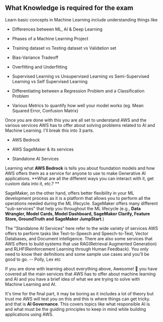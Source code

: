 ## What Knowledge is required for the exam

Learn basic concepts in Machine Learning include understanding things
like

- Differences between ML, AI & Deep Learning

- Phases of a Machine Learning Project

- Training dataset vs Testing dataset vs Validation set

- Bias-Variance Tradeoff

- Overfitting and Underfitting

- Supervised Learning vs Unsupervised Learning vs Semi-Supervised
  Learning vs Self Supervised Learning

- Differentiating between a Regression Problem and a Classification
  Problem

- Various Metrics to quantify how well your model works (eg. Mean
  Squared Error, Confusion Matrix)

Once you are done with this you are all set to understand AWS and the
various services AWS has to offer about solving problems related to AI
and Machine Learning. I'll break this into 3 parts.

- AWS Bedrock

- AWS SageMaker & its services

- Standalone AI Services

Learning what **AWS Bedrock** is tells you about foundation models and
how AWS offers them as a service for anyone to use to make Generative AI
applications. **What are all the different ways you can interact with
it, get custom data into it, etc.? **

SageMaker, on the other hand, offers better flexibility in your ML
development process as it is a platform that allows you to perform all
the operations needed during the ML lifecycle. SageMaker offers many
different "sub-services" that help you throughout the ML lifecycle
(e.g., **Data Wrangler, Model Cards, Model Dashboard, SageMaker Clarify,
Feature Store, GroundTruth and** **SageMaker JumpStart**.)

The "Standalone AI Services" here refer to the wide variety of services
AWS offers to perform tasks like Text-to-Speech and Speech-to-Text,
Vector Databases, and Document intelligence. There are also some
services that AWS offers to build systems that use RAG(Retrieval
Augmented Generation) and RLHF(Reinforcement Learning through Human
Feedback). You only need to know their definitions and some sample use
cases and you'll be good to go. -- Polly, Lex etc

If you are done with learning about everything above, Awesome! 🙌 you
have covered all the main services that AWS has to offer about machine
learning and AI and you have a brief idea of what we are trying to solve
with Machine Learning and AI.

It's time for the final part, it may be boring as it includes a lot of
theory but trust me AWS will test you on this and this is where things
can get tricky. and that is **AI Governance**. This covers topics like
what responsible AI is and what must be the guiding principles to keep
in mind while building applications using AWS.

